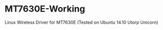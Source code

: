 MT7630E-Working
===============

Linux Wireless Driver for MT7630E (Tested on Ubuntu 14.10 Utorp Unicorn)
